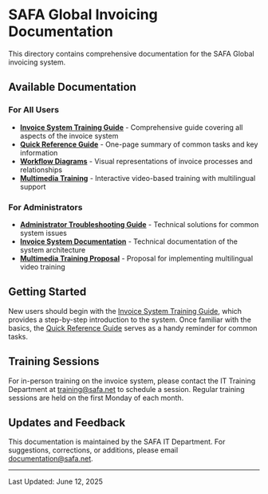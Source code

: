 # SAFA Global Invoicing Documentation

This directory contains comprehensive documentation for the SAFA Global invoicing system.

## Available Documentation

### For All Users

- [**Invoice System Training Guide**](invoice_system_training_guide.md) - Comprehensive guide covering all aspects of the invoice system
- [**Quick Reference Guide**](invoice_quick_reference.md) - One-page summary of common tasks and key information
- [**Workflow Diagrams**](invoice_workflow_diagrams.md) - Visual representations of invoice processes and relationships
- [**Multimedia Training**](multimedia_training_prototype.html) - Interactive video-based training with multilingual support

### For Administrators

- [**Administrator Troubleshooting Guide**](invoice_admin_troubleshooting.md) - Technical solutions for common system issues
- [**Invoice System Documentation**](invoice_system_documentation.md) - Technical documentation of the system architecture
- [**Multimedia Training Proposal**](multimedia_training_proposal.md) - Proposal for implementing multilingual video training

## Getting Started

New users should begin with the [Invoice System Training Guide](invoice_system_training_guide.md), which provides a step-by-step introduction to the system. Once familiar with the basics, the [Quick Reference Guide](invoice_quick_reference.md) serves as a handy reminder for common tasks.

## Training Sessions

For in-person training on the invoice system, please contact the IT Training Department at training@safa.net to schedule a session. Regular training sessions are held on the first Monday of each month.

## Updates and Feedback

This documentation is maintained by the SAFA IT Department. For suggestions, corrections, or additions, please email documentation@safa.net.

---

Last Updated: June 12, 2025
